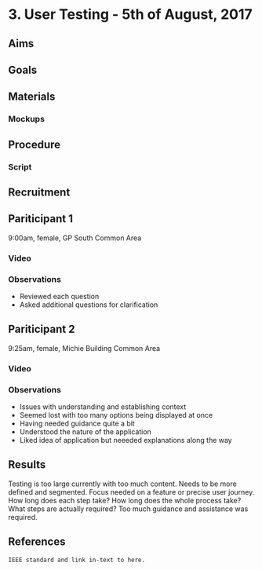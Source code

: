 <h1>3. User Testing - 5th of August, 2017</h1>

<h2>Aims</h2>

<h2>Goals</h2>


<h2>Materials</h2>
<h3>Mockups</h3>
<h2>Procedure</h2>
<h3>Script</h3>

<h2>Recruitment</h2>

<h2>Pariticipant 1</h2>
9:00am, female, GP South Common Area
<h3>Video</h3>

<h3>Observations</h3>
<ul>
<li>Reviewed each question</li>
<li>Asked additional questions for clarification</li>
</ul>


<h2>Pariticipant 2</h2>
9:25am, female, Michie Building Common Area
<h3>Video</h3>

<h3>Observations</h3>
<ul>
<li>Issues with understanding and establishing context</li>
<li>Seemed lost with too many options being displayed at once</li>
<li>Having needed guidance quite a bit</li>
<li>Understood the nature of the application</li>
<li>Liked idea of application but neeeded explanations along the way</li>
</ul>

<h2>Results</h2>
Testing is too large currently with too much content.
Needs to be more defined and segmented.
Focus needed on a feature or precise user journey.
How long does each step take?
How long does the whole process take?
What steps are actually required?
Too much guidance and assistance was required.

<h2>References</h2>
<code>IEEE standard and link in-text to here.</code>
